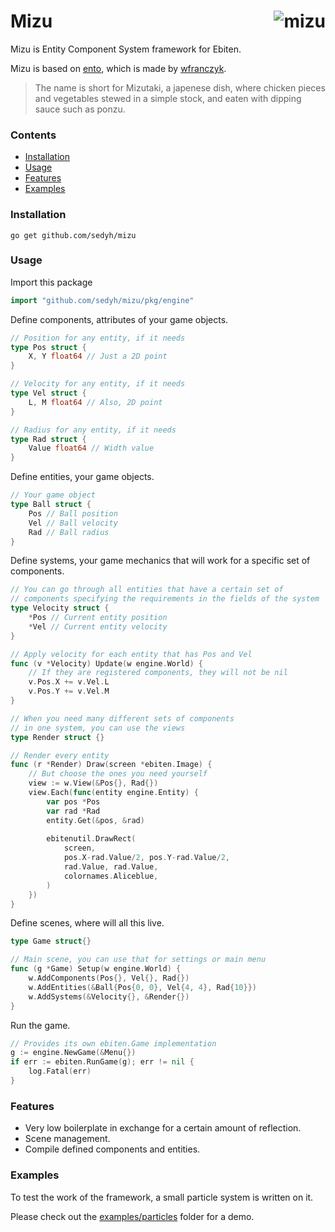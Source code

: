 # <img align="right" src="https://user-images.githubusercontent.com/19890545/146812487-90152c62-b2f4-4b3a-b550-6a4edf417817.gif" alt="mizu" title="mizu" /> Mizu

Mizu is Entity Component System framework for Ebiten.

Mizu is based on [ento](https://github.com/wfranczyk/ento), which is made by [wfranczyk](https://github.com/wfranczyk). 

> The name is short for Mizutaki, a japenese dish,
> where chicken pieces and vegetables stewed in a
> simple stock, and eaten with dipping sauce such
> as ponzu.

### Contents

- [Installation](#installation)
- [Usage](#usage)
- [Features](#features)
- [Examples](#examples)

### Installation

```
go get github.com/sedyh/mizu
```

### Usage

Import this package

```go
import "github.com/sedyh/mizu/pkg/engine"
```

Define components, attributes of your game objects.

```go
// Position for any entity, if it needs
type Pos struct {
    X, Y float64 // Just a 2D point
}

// Velocity for any entity, if it needs
type Vel struct {
    L, M float64 // Also, 2D point
}

// Radius for any entity, if it needs
type Rad struct {
    Value float64 // Width value
}
```

Define entities, your game objects.

```go
// Your game object
type Ball struct {
    Pos // Ball position
    Vel // Ball velocity
    Rad // Ball radius
}
```

Define systems, your game mechanics that will work for a 
specific set of components.

```go
// You can go through all entities that have a certain set of 
// components specifying the requirements in the fields of the system
type Velocity struct {
    *Pos // Current entity position
    *Vel // Current entity velocity
}

// Apply velocity for each entity that has Pos and Vel
func (v *Velocity) Update(w engine.World) {
    // If they are registered components, they will not be nil
    v.Pos.X += v.Vel.L
    v.Pos.Y += v.Vel.M
}

// When you need many different sets of components
// in one system, you can use the views
type Render struct {}

// Render every entity
func (r *Render) Draw(screen *ebiten.Image) {
    // But choose the ones you need yourself
    view := w.View(&Pos{}, Rad{})
    view.Each(func(entity engine.Entity) {
        var pos *Pos
        var rad *Rad
        entity.Get(&pos, &rad)
        
        ebitenutil.DrawRect(
            screen,
            pos.X-rad.Value/2, pos.Y-rad.Value/2,
            rad.Value, rad.Value,
            colornames.Aliceblue,
        )
    })
}
```

Define scenes, where will all this live.

```go
type Game struct{}

// Main scene, you can use that for settings or main menu
func (g *Game) Setup(w engine.World) {
    w.AddComponents(Pos{}, Vel{}, Rad{})
    w.AddEntities(&Ball{Pos{0, 0}, Vel{4, 4}, Rad{10}})
    w.AddSystems(&Velocity{}, &Render{})
}
```

Run the game.

```go
// Provides its own ebiten.Game implementation
g := engine.NewGame(&Menu{})
if err := ebiten.RunGame(g); err != nil {
	log.Fatal(err)
}
```

### Features

- Very low boilerplate in exchange for a certain amount of reflection.
- Scene management.
- Compile defined components and entities.


### Examples

To test the work of the framework, a small particle system is written on it.

Please check out the [examples/particles](https://github.com/sedyh/mizu/tree/master/examples/particles) folder for a demo.

